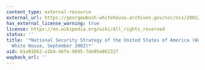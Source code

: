 ```yaml
---
content_type: external-resource
external_url: https://georgewbush-whitehouse.archives.gov/nsc/nss/2002/
has_external_license_warning: true
license: https://en.wikipedia.org/wiki/All_rights_reserved
status: ''
title: '*National Security Strategy of the United States of America (Washington D.C.:
  White House, September 2002)*'
uid: b1e01b62-a1b4-46fe-9695-7de95e862327
wayback_url: ''
---
```

